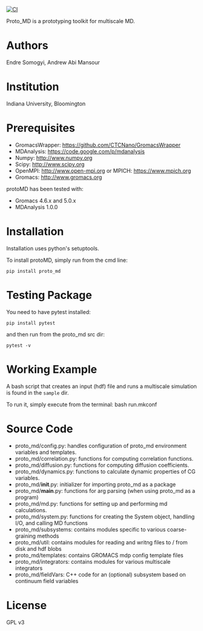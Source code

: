 [//]: # (Badges)
[![CI](https://github.com/CTCNano/proto_md/actions/workflows/CI.yaml/badge.svg)](https://github.com//CTCNano/proto_md/actions/workflows/CI.yaml)

Proto_MD is a prototyping toolkit for multiscale MD.

Authors
=======
Endre Somogyi,
Andrew Abi Mansour

Institution
===========
Indiana University, Bloomington

Prerequisites
=============
- GromacsWrapper: https://github.com/CTCNano/GromacsWrapper
- MDAnalysis: https://code.google.com/p/mdanalysis
- Numpy: http://www.numpy.org
- Scipy: http://www.scipy.org
- OpenMPI: http://www.open-mpi.org or MPICH: https://www.mpich.org
- Gromacs: http://www.gromacs.org

protoMD has been tested with:
- Gromacs 4.6.x and 5.0.x
- MDAnalysis 1.0.0

Installation
============
Installation uses python's setuptools.

To install protoMD, simply run from the cmd line:

`pip install proto_md`

Testing Package
===============
You need to have pytest installed:

`pip install pytest`

and then run from the proto_md src dir:

`pytest -v`

Working Example
===============
A bash script that creates an input (hdf) file and runs
a multiscale simulation is found in the `sample` dir.

To run it, simply execute from the terminal: bash run.mkconf

Source Code
===========
- proto_md/config.py: handles configuration of proto_md environment variables and templates.
- proto_md/correlation.py: functions for computing correlation functions.
- proto_md/diffusion.py: functions for computing diffusion coefficients.
- proto_md/dynamics.py: functions to calculate dynamic properties of CG variables. 
- proto_md/__init__.py: initializer for importing proto_md as a package
- proto_md/__main__.py: functions for arg parsing (when using proto_md as a program)
- proto_md/md.py: functions for setting up and performing md calculations.
- proto_md/system.py: functions for creating the System object, handling I/O, and calling MD functions 
- proto_md/subsystems: contains modules specific to various coarse-graining methods
- proto_md/util: contains modules for reading and writng files to / from disk and hdf blobs
- proto_md/templates: contains GROMACS mdp config template files
- proto_md/integrators: contains modules for various multiscale integrators
- proto_md/fieldVars: C++ code for an (optional) subsystem based on continuum field variables

License
=======
GPL v3
